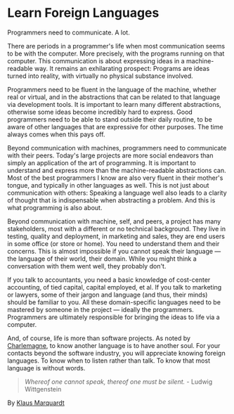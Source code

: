 # Learn Foreign Languages

Programmers need to communicate. A lot.

There are periods in a programmer's life when most communication seems to be with the computer. More precisely, with the programs running on that computer. This communication is about expressing ideas in a machine-readable way. It remains an exhilarating prospect: Programs are ideas turned into reality, with virtually no physical substance involved.

Programmers need to be fluent in the language of the machine, whether real or virtual, and in the abstractions that can be related to that language via development tools. It is important to learn many different abstractions, otherwise some ideas become incredibly hard to express. Good programmers need to be able to stand outside their daily routine, to be aware of other languages that are expressive for other purposes. The time always comes when this pays off.

Beyond communication with machines, programmers need to communicate with their peers. Today's large projects are more social endeavors than simply an application of the art of programming. It is important to understand and express more than the machine-readable abstractions can. Most of the best programmers I know are also very fluent in their mother's tongue, and typically in other languages as well. This is not just about communication with others: Speaking a language well also leads to a clarity of thought that is indispensable when abstracting a problem. And this is what programming is also about.

Beyond communication with machine, self, and peers, a project has many stakeholders, most with a different or no technical background. They live in testing, quality and deployment, in marketing and sales, they are end users in some office (or store or home). You need to understand them and their concerns. This is almost impossible if you cannot speak their language — the language of their world, their domain. While you might think a conversation with them went well, they probably don't.

If you talk to accountants, you need a basic knowledge of cost-center accounting, of tied capital, capital employed, et al. If you talk to marketing or lawyers, some of their jargon and language (and thus, their minds) should be familiar to you. All these domain-specific languages need to be mastered by someone in the project — ideally the programmers. Programmers are ultimately responsible for bringing the ideas to life via a computer.

And, of course, life is more than software projects. As noted by [Charlemagne](http://en.wikipedia.org/wiki/Charlemagne), to know another language is to have another soul. For your contacts beyond the software industry, you will appreciate knowing foreign languages. To know when to listen rather than talk. To know that most language is without words.

> *Whereof one cannot speak, thereof one must be silent.* - Ludwig Wittgenstein

By [Klaus Marquardt](http://programmer.97things.oreilly.com/wiki/index.php/Klaus_Marquardt)
